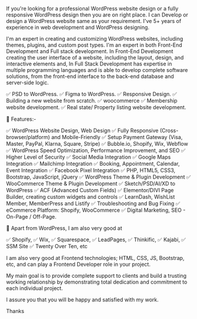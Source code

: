 If you're looking for a professional WordPress website design or a fully responsive WordPress design then you are on right place. I can Develop or design a WordPress website same as your requirement. I've 5+ years of experience in web development and WordPress designing.

I'm an expert in creating and customizing WordPress websites, including themes, plugins, and custom post types. I'm an expert in both Front-End Development and Full stack development. In Front-End Development creating the user interface of a website, including the layout, design, and interactive elements and, In Full Stack Development has expertise in multiple programming languages and is able to develop complete software solutions, from the front-end interface to the back-end database and server-side logic.

✅ PSD to WordPress.
✅ Figma to WordPress.
✅ Responsive Design.
✅ Building a new website from scratch.
✅ woocommerce
✅ Membership website development.
✅ Real state/ Property listing website development.

🌟 Features:-

✅ WordPress Website Design, Web Design
✅ Fully Responsive (Cross-browser/platform) and Mobile-Friendly
✅ Setup Payment Gateway (Visa, Master, PayPal, Klarna, Square, Stripe)
✅ Bubble.io, Shopify, Wix, Webflow
✅ WordPress Speed Optimization, Performance Improvement, and SEO
✅ Higher Level of Security
✅ Social Media Integration
✅ Google Maps Integration
✅ Mailchimp Integration
✅ Booking, Appointment, Calendar, Event Integration
✅ Facebook Pixel Integration
✅ PHP, HTML5, CSS3, Bootstrap, JavaScript, jQuery
✅ WordPress Theme & Plugin Development
✅ WooCommerce Theme & Plugin Development
✅ Sketch/PSD/AI/XD to WordPress
✅ ACF (Advanced Custom Fields)
✅ Elementor/DIVI Page Builder, creating custom widgets and controls
✅ LearnDash, WishList Member, MemberPress and Listify
✅ Troubleshooting and Bug Fixing
✅ eCommerce Platform: Shopify, WooCommerce
✅ Digital Marketing, SEO - On-Page / Off-Page.

🌟 Apart from WordPress, I am also very good at

✅ Shopify,
✅ Wix,
✅ Squarespace,
✅ LeadPages,
✅ Thinkific,
✅ Kajabi,
✅ SSM Site
✅ Twenty Over Ten, etc

I am also very good at Frontend technologies; HTML, CSS, JS, Bootstrap, etc, and can play a Frontend Developer role in your project.

My main goal is to provide complete support to clients and build a trusting working relationship by demonstrating total dedication and commitment to each individual project.

I assure you that you will be happy and satisfied with my work.

Thanks
